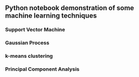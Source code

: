 ## Python notebook demonstration of some machine learning techniques

### Support Vector Machine
### Gaussian Process
### k-means clustering
### Principal Component Analysis
